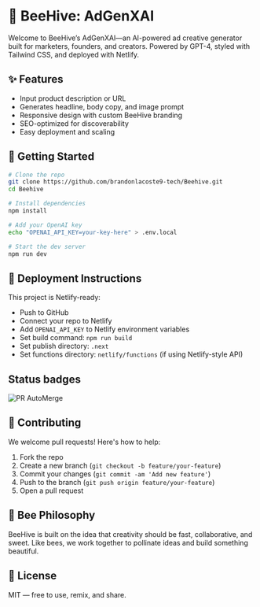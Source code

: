 # 🐝 BeeHive: AdGenXAI

Welcome to BeeHive’s AdGenXAI—an AI-powered ad creative generator built for marketers, founders, and creators. Powered by GPT-4, styled with Tailwind CSS, and deployed with Netlify.

## ✨ Features
- Input product description or URL
- Generates headline, body copy, and image prompt
- Responsive design with custom BeeHive branding
- SEO-optimized for discoverability
- Easy deployment and scaling

## 🚀 Getting Started

```bash
# Clone the repo
git clone https://github.com/brandonlacoste9-tech/Beehive.git
cd Beehive

# Install dependencies
npm install

# Add your OpenAI key
echo "OPENAI_API_KEY=your-key-here" > .env.local

# Start the dev server
npm run dev
```

## 🐝 Deployment Instructions

This project is Netlify-ready:

- Push to GitHub
- Connect your repo to Netlify
- Add `OPENAI_API_KEY` to Netlify environment variables
- Set build command: `npm run build`
- Set publish directory: `.next`
- Set functions directory: `netlify/functions` (if using Netlify-style API)

## Status badges

<!-- Replace <owner> and <repo> with your GitHub values -->
![PR AutoMerge](https://github.com/<owner>/<repo>/actions/workflows/pr-automerge.yml/badge.svg)

## 🧠 Contributing

We welcome pull requests! Here's how to help:

1. Fork the repo
2. Create a new branch (`git checkout -b feature/your-feature`)
3. Commit your changes (`git commit -am 'Add new feature'`)
4. Push to the branch (`git push origin feature/your-feature`)
5. Open a pull request

## 🐝 Bee Philosophy

BeeHive is built on the idea that creativity should be fast, collaborative, and sweet. Like bees, we work together to pollinate ideas and build something beautiful.

## 📄 License

MIT — free to use, remix, and share.
